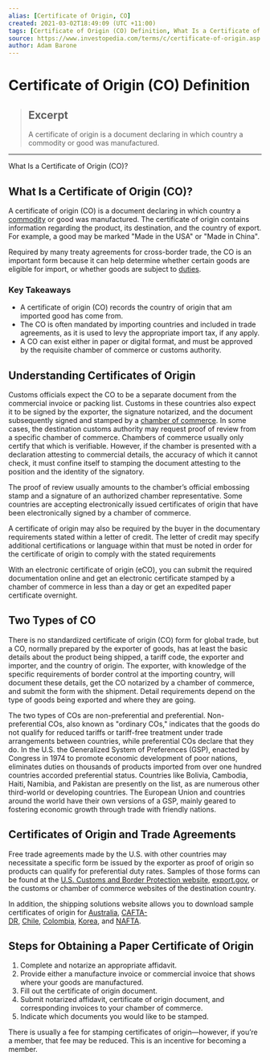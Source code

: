 ```yaml
---
alias: [Certificate of Origin, CO]
created: 2021-03-02T18:49:09 (UTC +11:00)
tags: [Certificate of Origin (CO) Definition, What Is a Certificate of Origin (CO)?]
source: https://www.investopedia.com/terms/c/certificate-of-origin.asp
author: Adam Barone
---
```


# Certificate of Origin (CO) Definition

> ## Excerpt
> A certificate of origin is a document declaring in which country a commodity or good was manufactured.

---

What Is a Certificate of Origin (CO)?
## What Is a Certificate of Origin (CO)?

A certificate of origin (CO) is a document declaring in which country a [commodity](https://www.investopedia.com/terms/c/commodity.asp) or good was manufactured. The certificate of origin contains information regarding the product, its destination, and the country of export. For example, a good may be marked "Made in the USA" or "Made in China".

Required by many treaty agreements for cross-border trade, the CO is an important form because it can help determine whether certain goods are eligible for import, or whether goods are subject to [duties](https://www.investopedia.com/terms/i/import-duty.asp).

### Key Takeaways

-   A certificate of origin (CO) records the country of origin that am imported good has come from.
-   The CO is often mandated by importing countries and included in trade agreements, as it is used to levy the appropriate import tax, if any apply.
-   A CO can exist either in paper or digital format, and must be approved by the requisite chamber of commerce or customs authority.

## Understanding Certificates of Origin

Customs officials expect the CO to be a separate document from the commercial invoice or packing list. Customs in these countries also expect it to be signed by the exporter, the signature notarized, and the document subsequently signed and stamped by a [chamber of commerce](https://www.investopedia.com/terms/c/chamber-of-commerce.asp). In some cases, the destination customs authority may request proof of review from a specific chamber of commerce. Chambers of commerce usually only certify that which is verifiable. However, if the chamber is presented with a declaration attesting to commercial details, the accuracy of which it cannot check, it must confine itself to stamping the document attesting to the position and the identity of the signatory.

The proof of review usually amounts to the chamber’s official embossing stamp and a signature of an authorized chamber representative. Some countries are accepting electronically issued certificates of origin that have been electronically signed by a chamber of commerce.

A certificate of origin may also be required by the buyer in the documentary requirements stated within a letter of credit. The letter of credit may specify additional certifications or language within that must be noted in order for the certificate of origin to comply with the stated requirements

With an electronic certificate of origin (eCO), you can submit the required documentation online and get an electronic certificate stamped by a chamber of commerce in less than a day or get an expedited paper certificate overnight.

## Two Types of CO

There is no standardized certificate of origin (CO) form for global trade, but a CO, normally prepared by the exporter of goods, has at least the basic details about the product being shipped, a tariff code, the exporter and importer, and the country of origin. The exporter, with knowledge of the specific requirements of border control at the importing country, will document these details, get the CO notarized by a chamber of commerce, and submit the form with the shipment. Detail requirements depend on the type of goods being exported and where they are going.

The two types of COs are non-preferential and preferential. Non-preferential COs, also known as "ordinary COs," indicates that the goods do not qualify for reduced tariffs or tariff-free treatment under trade arrangements between countries, while preferential COs declare that they do. In the U.S. the Generalized System of Preferences (GSP), enacted by Congress in 1974 to promote economic development of poor nations, eliminates duties on thousands of products imported from over one hundred countries accorded preferential status. Countries like Bolivia, Cambodia, Haiti, Namibia, and Pakistan are presently on the list, as are numerous other third-world or developing countries. The European Union and countries around the world have their own versions of a GSP, mainly geared to fostering economic growth through trade with friendly nations.

## Certificates of Origin and Trade Agreements

Free trade agreements made by the U.S. with other countries may necessitate a specific form be issued by the exporter as proof of origin so products can qualify for preferential duty rates. Samples of those forms can be found at the [U.S. Customs and Border Protection website](https://www.cbp.gov/trade/priority-issues/trade-agreements/free-trade-agreements), [export.gov](http://2016.export.gov/fta/), or the customs or chamber of commerce websites of the destination country.

In addition, the shipping solutions website allows you to download sample certificates of origin for [Australia](https://www.shippingsolutions.com/us-australia-certificate-of-origin), [CAFTA-DR](https://www.shippingsolutions.com/us-cafta-dr-certificate-of-origin), [Chile](https://www.shippingsolutions.com/us-chile-certificate-of-origin), [Colombia](https://www.shippingsolutions.com/us-colombia-certificate-of-origin), [Korea](https://www.shippingsolutions.com/us-korea-certificate-of-origin), and [NAFTA](https://www.shippingsolutions.com/nafta-certificate-of-origin-english).

## Steps for Obtaining a Paper Certificate of Origin

1.  Complete and notarize an appropriate affidavit.
2.  Provide either a manufacture invoice or commercial invoice that shows where your goods are manufactured.
3.  Fill out the certificate of origin document.
4.  Submit notarized affidavit, certificate of origin document, and corresponding invoices to your chamber of commerce.
5.  Indicate which documents you would like to be stamped.

There is usually a fee for stamping certificates of origin—however, if you’re a member, that fee may be reduced. This is an incentive for becoming a member.
